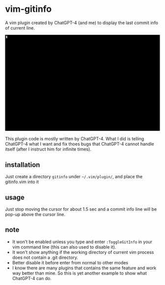 # vim-gitinfo
A vim plugin created by ChatGPT-4 (and me) to display the last commit info of current line.

![image](./gitinfo.gif)

This plugin code is mostly written by ChatGPT-4. What I did is telling ChatGPT-4 what I want 
and fix thoes bugs that ChatGPT-4 cannot handle itself (after I instruct him for infinite times).

## installation
Just create a directory `gitinfo` under `~/.vim/plugin/`, and place the gitinfo.vim into it

## usage
Just stop moving the cursor for about 1.5 sec and a commit info line will be pop-up above the cursor line.

## note
+ It won't be enabled unless you type and enter `:ToggleGitInfo` in your vim command line (this can 
also used to disable it).
+ It won't show anything if the working directory of current vim process does not contain a .git directory.
+ Better disable it before enter from normal to other modes
+ I know there are many plugins that contains the same feature and work way better than mine. So this is yet another example to show 
what ChatGPT-4 can do.

